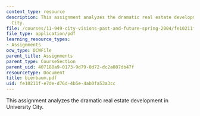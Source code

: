 ```yaml
---
content_type: resource
description: This assignment analyzes the dramatic real estate development in University
  City.
file: /courses/11-949-city-visions-past-and-future-spring-2004/fe10211fe7ded76d4b5e4ab0fa53a3cc_bierbaum.pdf
file_type: application/pdf
learning_resource_types:
- Assignments
ocw_type: OCWFile
parent_title: Assignments
parent_type: CourseSection
parent_uid: 407188a9-0173-9d79-0d72-dc2a087db47f
resourcetype: Document
title: bierbaum.pdf
uid: fe10211f-e7de-d76d-4b5e-4ab0fa53a3cc
---
```

This assignment analyzes the dramatic real estate development in University City.

